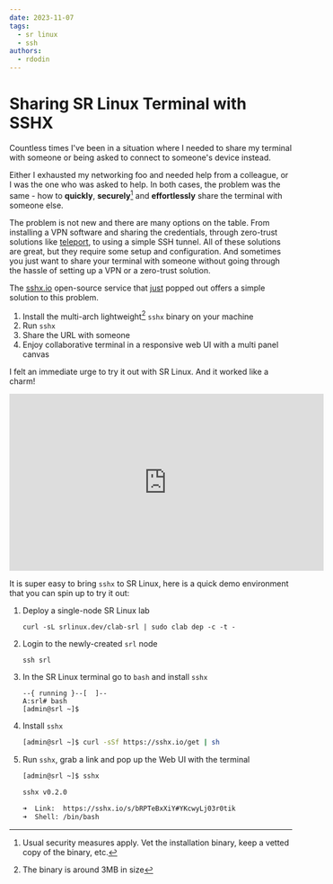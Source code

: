 ```yaml
---
date: 2023-11-07
tags:
  - sr linux
  - ssh
authors:
  - rdodin
---
```


# Sharing SR Linux Terminal with SSHX

Countless times I've been in a situation where I needed to share my terminal with someone or being asked to connect to someone's device instead.

Either I exhausted my networking foo and needed help from a colleague, or I was the one who was asked to help. In both cases, the problem was the same - how to **quickly**, **securely**[^1] and **effortlessly** share the terminal with someone else.

The problem is not new and there are many options on the table. From installing a VPN software and sharing the credentials, through zero-trust solutions like [teleport](https://goteleport.com/), to using a simple SSH tunnel. All of these solutions are great, but they require some setup and configuration. And sometimes you just want to share your terminal with someone without going through the hassle of setting up a VPN or a zero-trust solution.

The [sshx.io](https://sshx.io) open-source service that [just](https://twitter.com/ekzhang1/status/1721288674204131523) popped out offers a simple solution to this problem.

1. Install the multi-arch lightweight[^2] `sshx` binary on your machine
2. Run `sshx`
3. Share the URL with someone
4. Enjoy collaborative terminal in a responsive web UI with a multi panel canvas

I felt an immediate urge to try it out with SR Linux. And it worked like a charm!

<div class="iframe-container">
<iframe width="560" height="315" src="https://www.youtube.com/embed/-BByXtL6dNo?si=vkvZUUPsxg7GdF6R" title="Sharing SR Linux Terminal with SSHX" frameborder="0" allow="accelerometer; autoplay; clipboard-write; encrypted-media; gyroscope; picture-in-picture; web-share" allowfullscreen></iframe>
</div>

It is super easy to bring `sshx` to SR Linux, here is a quick demo environment that you can spin up to try it out:

1. Deploy a single-node SR Linux lab

    ```
    curl -sL srlinux.dev/clab-srl | sudo clab dep -c -t -
    ```

2. Login to the newly-created `srl` node

    ```
    ssh srl
    ```

3. In the SR Linux terminal go to `bash` and install `sshx`

    ```srl
    --{ running }--[  ]--
    A:srl# bash
    [admin@srl ~]$
    ```

4. Install `sshx`

    ```bash
    [admin@srl ~]$ curl -sSf https://sshx.io/get | sh
    ```

5. Run `sshx`, grab a link and pop up the Web UI with the terminal

    ```bash
    [admin@srl ~]$ sshx

    sshx v0.2.0

    ➜  Link:  https://sshx.io/s/bRPTeBxXiY#YKcwyLj03r0tik
    ➜  Shell: /bin/bash
    ```

[^1]: Usual security measures apply. Vet the installation binary, keep a vetted copy of the binary, etc.
[^2]: The binary is around 3MB in size
